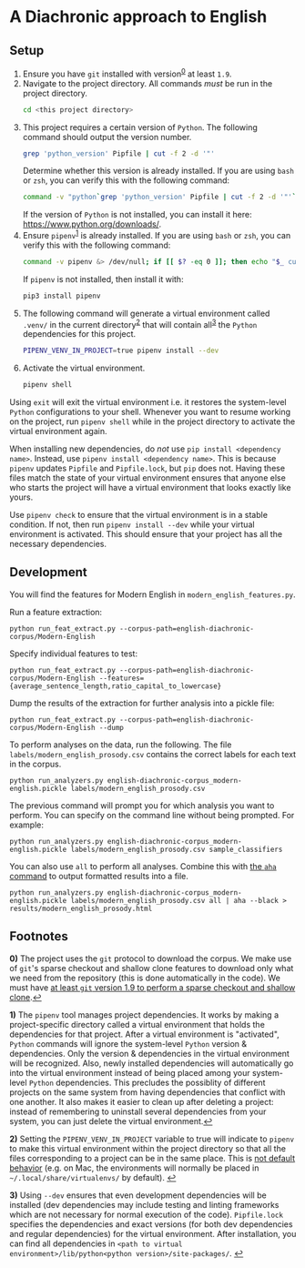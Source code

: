 # A Diachronic approach to English

## Setup

1. Ensure you have `git` installed with version<sup id="a0">[0](#f0)</sup> at least `1.9`.
1. Navigate to the project directory. All commands *must* be run in the project directory.
	```bash
	cd <this project directory>
	```
1. This project requires a certain version of `Python`. The following command should output the version number.
	```bash
	grep 'python_version' Pipfile | cut -f 2 -d '"'
	```
	Determine whether this version is already installed. If you are using `bash` or `zsh`, you can verify this with the following command:
	```bash
	command -v "python`grep 'python_version' Pipfile | cut -f 2 -d '"'`" &> /dev/null; if [[ $? -eq 0 ]]; then echo "$_ currently installed"; else echo "$_ NOT installed"; fi
	```
	If the version of `Python` is not installed, you can install it here: https://www.python.org/downloads/.
1. Ensure `pipenv`<sup id="a1">[1](#f1)</sup> is already installed. If you are using `bash` or `zsh`, you can verify this with the following command:
	```bash
	command -v pipenv &> /dev/null; if [[ $? -eq 0 ]]; then echo "$_ currently installed"; else echo "$_ NOT installed"; fi
	```
	If `pipenv` is not installed, then install it with:
	```bash
	pip3 install pipenv
	```
1. The following command will generate a virtual environment called `.venv/` in the current directory<sup id="a2">[2](#f2)</sup> that will contain all<sup id="a3">[3](#f3)</sup> the `Python` dependencies for this project.
	```bash
	PIPENV_VENV_IN_PROJECT=true pipenv install --dev
	```
1. Activate the virtual environment.
	```bash
	pipenv shell
	```

Using `exit` will exit the virtual environment i.e. it restores the system-level `Python` configurations to your shell. Whenever you want to resume working on the project, run `pipenv shell` while in the project directory to activate the virtual environment again.

When installing new dependencies, do *not* use `pip install <dependency name>`. Instead, use `pipenv install <dependency name>`. This is because `pipenv` updates `Pipfile` and `Pipfile.lock`, but `pip` does not. Having these files match the state of your virtual environment ensures that anyone else who starts the project will have a virtual environment that looks exactly like yours.

Use `pipenv check` to ensure that the virtual environment is in a stable condition. If not, then run `pipenv install --dev` while your virtual environment is activated. This should ensure that your project has all the necessary dependencies.

## Development

You will find the features for Modern English in `modern_english_features.py`.

Run a feature extraction:
```
python run_feat_extract.py --corpus-path=english-diachronic-corpus/Modern-English
```
Specify individual features to test:
```
python run_feat_extract.py --corpus-path=english-diachronic-corpus/Modern-English --features={average_sentence_length,ratio_capital_to_lowercase}
```
Dump the results of the extraction for further analysis into a pickle file:
```
python run_feat_extract.py --corpus-path=english-diachronic-corpus/Modern-English --dump
```
To perform analyses on the data, run the following. The file `labels/modern_english_prosody.csv` contains the correct labels for each text in the corpus.
```
python run_analyzers.py english-diachronic-corpus_modern-english.pickle labels/modern_english_prosody.csv
```
The previous command will prompt you for which analysis you want to perform. You can specify on the command line without being prompted. For example:
```
python run_analyzers.py english-diachronic-corpus_modern-english.pickle labels/modern_english_prosody.csv sample_classifiers
```
You can also use `all` to perform all analyses. Combine this with [the `aha` command](https://github.com/theZiz/aha) to output formatted results into a file.
```
python run_analyzers.py english-diachronic-corpus_modern-english.pickle labels/modern_english_prosody.csv all | aha --black > results/modern_english_prosody.html
```

## Footnotes

<b id="f0">0)</b> The project uses the `git` protocol to download the corpus. We make use of `git`'s sparse checkout and shallow clone features to download only what we need from the repository (this is done automatically in the code). We must have [at least `git` version 1.9 to perform a sparse checkout and shallow clone](https://stackoverflow.com/a/28039894/7102572).[↩](#a0)

<b id="f1">1)</b> The `pipenv` tool manages project dependencies. It works by making a project-specific directory called a virtual environment that holds the dependencies for that project. After a virtual environment is "activated", `Python` commands will ignore the system-level `Python` version & dependencies. Only the version & dependencies in the virtual environment will be recognized. Also, newly installed dependencies will automatically go into the virtual environment instead of being placed among your system-level `Python` dependencies. This precludes the possiblity of different projects on the same system from having dependencies that conflict with one another. It also makes it easier to clean up after deleting a project: instead of remembering to uninstall several dependencies from your system, you can just delete the virtual environment.[↩](#a1)

<b id="f2">2)</b> Setting the `PIPENV_VENV_IN_PROJECT` variable to true will indicate to `pipenv` to make this virtual environment within the project directory so that all the files corresponding to a project can be in the same place. This is [not default behavior](https://github.com/pypa/pipenv/issues/1382) (e.g. on Mac, the environments will normally be placed in `~/.local/share/virtualenvs/` by default). [↩](#a2)

<b id="f3">3)</b> Using `--dev` ensures that even development dependencies will be installed (dev dependencies may include testing and linting frameworks which are not necessary for normal execution of the code). `Pipfile.lock` specifies the dependencies and exact versions (for both dev dependencies and regular dependencies) for the virtual environment. After installation, you can find all dependencies in `<path to virtual environment>/lib/python<python version>/site-packages/`. [↩](#a3)
